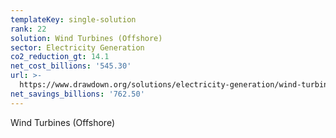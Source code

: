 ```yaml
---
templateKey: single-solution
rank: 22
solution: Wind Turbines (Offshore)
sector: Electricity Generation
co2_reduction_gt: 14.1
net_cost_billions: '545.30'
url: >-
  https://www.drawdown.org/solutions/electricity-generation/wind-turbines-offshore
net_savings_billions: '762.50'
---
```


Wind Turbines (Offshore)